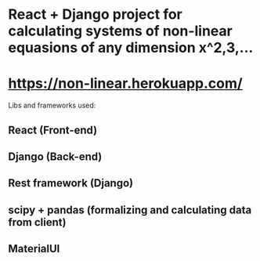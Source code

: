# React + Django project for calculating systems of non-linear equasions of any dimension x^2,3,...

# https://non-linear.herokuapp.com/

Libs and frameworks used:

## React (Front-end)
## Django (Back-end)
## Rest framework (Django)
## scipy + pandas (formalizing and calculating data from client)
## MaterialUI

